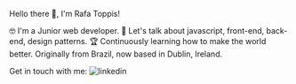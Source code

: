 Hello there 👋, I'm Rafa Toppis! 

🤓 I'm a Junior web developer.
💬 Let's talk about javascript, front-end, back-end, design patterns.
🏆 Continuously learning how to make the world better.
Originally from Brazil, now based in Dublin, Ireland.

Get in touch with me: ![linkedin](https://user-images.githubusercontent.com/29894322/183989540-724e2c03-922f-422e-9a69-2a7c863a8b04.svg)


